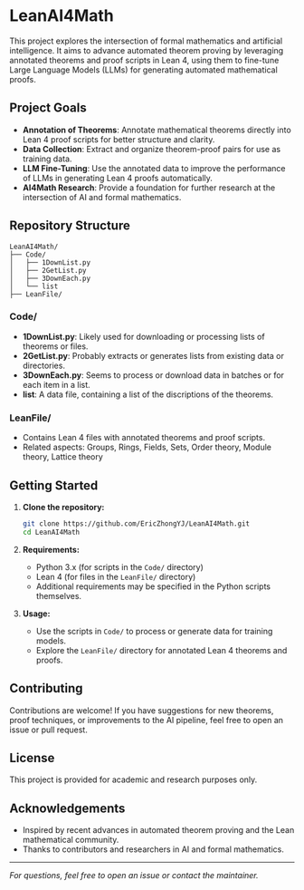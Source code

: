 # LeanAI4Math

This project explores the intersection of formal mathematics and artificial intelligence. It aims to advance automated theorem proving by leveraging annotated theorems and proof scripts in Lean 4, using them to fine-tune Large Language Models (LLMs) for generating automated mathematical proofs.

## Project Goals

- **Annotation of Theorems**: Annotate mathematical theorems directly into Lean 4 proof scripts for better structure and clarity.
- **Data Collection**: Extract and organize theorem-proof pairs for use as training data.
- **LLM Fine-Tuning**: Use the annotated data to improve the performance of LLMs in generating Lean 4 proofs automatically.
- **AI4Math Research**: Provide a foundation for further research at the intersection of AI and formal mathematics.

## Repository Structure

```
LeanAI4Math/
├── Code/
│   ├── 1DownList.py
│   ├── 2GetList.py
│   ├── 3DownEach.py
│   └── list
├── LeanFile/
```

### Code/

- **1DownList.py**: Likely used for downloading or processing lists of theorems or files.
- **2GetList.py**: Probably extracts or generates lists from existing data or directories.
- **3DownEach.py**: Seems to process or download data in batches or for each item in a list.
- **list**: A data file, containing a list of the discriptions of the theorems.

### LeanFile/

- Contains Lean 4 files with annotated theorems and proof scripts.
- Related aspects: Groups, Rings, Fields, Sets, Order theory, Module theory, Lattice theory

## Getting Started

1. **Clone the repository:**
   ```bash
   git clone https://github.com/EricZhongYJ/LeanAI4Math.git
   cd LeanAI4Math
   ```
2. **Requirements:**  
   - Python 3.x (for scripts in the `Code/` directory)
   - Lean 4 (for files in the `LeanFile/` directory)
   - Additional requirements may be specified in the Python scripts themselves.

3. **Usage:**
   - Use the scripts in `Code/` to process or generate data for training models.
   - Explore the `LeanFile/` directory for annotated Lean 4 theorems and proofs.

## Contributing

Contributions are welcome! If you have suggestions for new theorems, proof techniques, or improvements to the AI pipeline, feel free to open an issue or pull request.

## License

This project is provided for academic and research purposes only.

## Acknowledgements

- Inspired by recent advances in automated theorem proving and the Lean mathematical community.
- Thanks to contributors and researchers in AI and formal mathematics.

---

*For questions, feel free to open an issue or contact the maintainer.*
